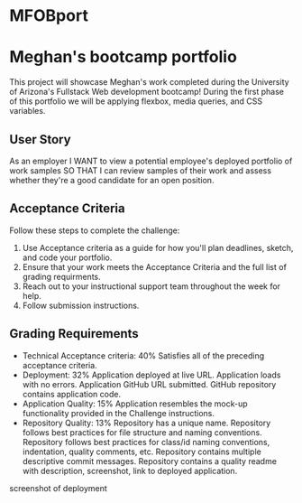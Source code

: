 # MFOBport
# Meghan's bootcamp portfolio

This project will showcase Meghan's work completed during the University of Arizona's Fullstack Web development bootcamp! During the first phase of this portfolio we will be applying flexbox, media queries, and CSS variables. 
## User Story 
As an employer 
I WANT to view a potential employee's deployed portfolio of work samples
SO THAT I can review samples of their work and assess whether they're a good candidate for an open position. 
## Acceptance Criteria
Follow these steps to complete the challenge: 
1. Use Acceptance criteria as a guide for how you'll plan deadlines, sketch, and code your portfolio. 
2. Ensure that your work meets the Acceptance Criteria and the full list of grading requirments. 
3. Reach out to your instructional support team throughout the week for help. 
4. Follow submission instructions.

## Grading Requirements
- Technical Acceptance criteria: 40%
Satisfies all of the preceding acceptance criteria.
- Deployment: 32%
Application deployed at live URL.
Application loads with no errors.
Application GitHub URL submitted.
GitHub repository contains application code.
- Application Quality: 15%
Application resembles the mock-up functionality provided in the Challenge instructions.
- Repository Quality: 13%
Repository has a unique name.
Repository follows best practices for file structure and naming conventions.
Repository follows best practices for class/id naming conventions, indentation, quality comments, etc.
Repository contains multiple descriptive commit messages.
Repository contains a quality readme with description, screenshot, link to deployed application.






screenshot of deployment 
